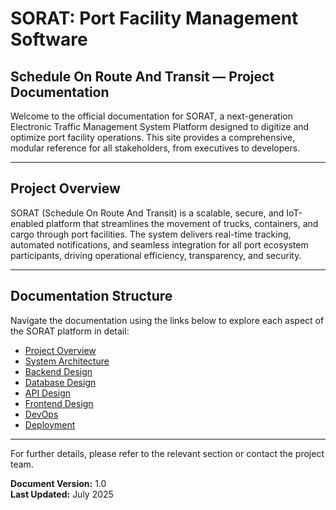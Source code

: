 # SORAT: Port Facility Management Software
## Schedule On Route And Transit — Project Documentation

Welcome to the official documentation for SORAT, a next-generation Electronic Traffic Management System Platform designed to digitize and optimize port facility operations. This site provides a comprehensive, modular reference for all stakeholders, from executives to developers.

---

## Project Overview
SORAT (Schedule On Route And Transit) is a scalable, secure, and IoT-enabled platform that streamlines the movement of trucks, containers, and cargo through port facilities. The system delivers real-time tracking, automated notifications, and seamless integration for all port ecosystem participants, driving operational efficiency, transparency, and security.

---

## Documentation Structure
Navigate the documentation using the links below to explore each aspect of the SORAT platform in detail:

- [Project Overview](project-overview.md)
- [System Architecture](system-architecture.md)
- [Backend Design](backend-design.md)
- [Database Design](database-design.md)
- [API Design](api-design.md)
- [Frontend Design](frontend-design.md)
- [DevOps](devops.md)
- [Deployment](deployment.md)

---

For further details, please refer to the relevant section or contact the project team.

**Document Version:** 1.0  
**Last Updated:** July 2025


